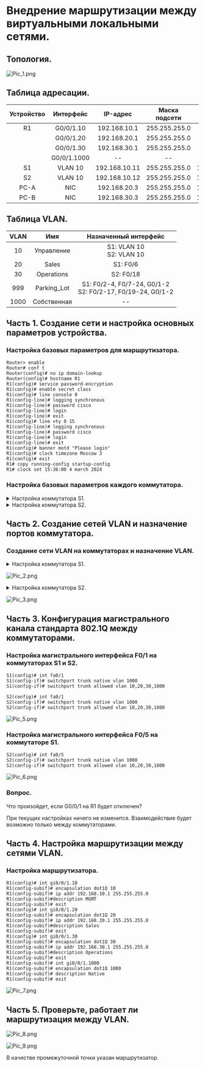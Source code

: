 # Внедрение маршрутизации между виртуальными локальными сетями.

## Топология.

![Pic_1.png](Pic_1.png)

## Таблица адресации.

| Устройство | Интерфейс   | IP-адрес      | Маска подсети | Шлюз по умолчанию |
|:----------:|:-----------:|:-------------:|:-------------:|:-----------------:|
| R1         | G0/0/1.10   | 192.168.10.1  | 255.255.255.0 | --                |
|            | G0/0/1.20   | 192.168.20.1  | 255.255.255.0 |                   |
|            | G0/0/1.30   | 192.168.30.1  | 255.255.255.0 |                   |
|            | G0/0/1.1000 | --            | --            |                   |
| S1         | VLAN 10     | 192.168.10.11 | 255.255.255.0 | 192.168.10.1      |
| S2         | VLAN 10     | 192.168.10.12 | 255.255.255.0 | 192.168.10.1      |
| PC-A       | NIC         | 192.168.20.3  | 255.255.255.0 | 192.168.20.1      |
| PC-B       | NIC         | 192.168.30.3  | 255.255.255.0 | 192.168.30.1      |

## Таблица VLAN.
| VLAN | Имя         | Назначенный интерфейс                                          |
|:----:|:-----------:|:--------------------------------------------------------------:|
| 10   | Управление  | S1: VLAN 10 <br> S2: VLAN 10 </br>                             |
| 20   | Sales       | S1: F0/6                                                       |
| 30   | Operations  | S2: F0/18                                                      |
| 999  | Parking_Lot | S1: F0/2-4, F0/7-24, G0/1-2 <br> S2: F0/2-17, F0/19-24, G0/1-2 |
| 1000 | Собственная | --                                                             |

## Часть 1. Создание сети и настройка основных параметров устройства.

### Настройка базовых параметров для маршрутизатора.

```
Router> enable
Router# conf t
Router(config)# no ip domain-lookup
Router(config)# hostname R1
R1(config)# service password-encryption
R1(config)# enable secret class
R1(config)# line console 0
R1(config-line)# logging synchronous
R1(config-line)# password cisco
R1(config-line)# login
R1(config-line)# exit
R1(config)# line vty 0 15
R1(config-line)# logging synchronous
R1(config-line)# password cisco
R1(config-line)# login
R1(config-line)# exit
R1(config)# banner motd "Please login"
R1(config)# clock timezone Moscow 3
R1(config)# exit
R1# copy running-config startup-config
R1# clock set 15:36:00 4 march 2024
```
### Настройка базовых параметров каждого коммутатора.
<details><summary>Настройка коммутатора S1.</summary>
    
```
Switch> enable
Switch# conf t
Switch(config)# no ip domain-lookup
Switch(config)# hostname S1
S1(config)# service password-encryption
S1(config)# enable secret class
S1(config)# line console 0
S1(config-line)# logging synchronous
S1(config-line)# password cisco
S1(config-line)# login
S1(config-line)# exit
S1(config)# line vty 0 15
S1(config-line)# logging synchronous
S1(config-line)# password cisco
S1(config-line)# login
S1(config-line)# exit
S1(config)# banner motd "Please login"
S1(config)# clock timezone Moscow 3
S1(config)# exit
S1# clock set 15:48:00 4 march 2024
S1# copy running-config startup-config
```
</details>

<details><summary>Настройка коммутатора S2.</summary>
    
```
Switch> enable
Switch# conf t
Switch(config)# no ip domain-lookup
Switch(config)# hostname S2
S2(config)# service password-encryption
S2(config)# enable secret class
S2(config)# line console 0
S2(config-line)# logging synchronous
S2(config-line)# password cisco
S2(config-line)# login
S2(config-line)# exit
S2(config)# line vty 0 15
S2(config-line)# logging synchronous
S2(config-line)# password cisco
S2(config-line)# login
S2(config-line)# exit
S2(config)# banner motd "Please login"
S2(config)# clock timezone Moscow 3
S2(config)# exit
S2# clock set 15:55:00 4 march 2024
S2# copy running-config startup-config
```
</details>

## Часть 2. Создание сетей VLAN и назначение портов коммутатора.
### Создание сети VLAN на коммутаторах и назначение VLAN.
<details><summary>Настройка коммутатора S1.</summary>
    
```
S1(config)# vlan 10
S1(config-vlan)# name MGMT
S1(config-vlan)# exit
S1(config)# interface vlan 10
S1(config-if)# ip address 192.168.10.11 255.255.255.0
S1(config-if)# exit
S1(config)# ip default-gateway 192.168.10.1
S1(config)# vlan 20
S1(config-vlan)# name Sales
S1(config-vlan)# exit
S1(config)# vlan 999
S1(config-vlan)# name Parking_Lot
S1(config-vlan)# exit
S1(config)# vlan 1000
S1(config-vlan)# name Native
S1(config-vlan)# exit
S1(config)# int range fa0/2-4,fa0/7-24,gi0/1-2
S1(config-if)# switchport access vlan 999
S1(config)# interface fa0/6
S1(config-if)# switchport access vlan 20
S1(config-if)# exit
```
</details>


![Pic_2.png](./Pic_2.png)

<details><summary>Настройка коммутатора S2.</summary>
    
```
S2(config)# vlan 10
S2(config-vlan)# name MGMT
S2(config-vlan)# exit
S2(config)# interface vlan 10
S2(config-if)# ip address 192.168.10.11 255.255.255.0
S2(config-if)# exit
S2(config)# ip default-gateway 192.168.10.1
S2(config)# vlan 30
S2(config-vlan)# name Operations
S2(config-vlan)# exit
S2(config)# vlan 999
S2(config-vlan)# name Parking_Lot
S2(config-vlan)# exit
S2(config)# vlan 1000
S2(config-vlan)# name Native
S2(config-vlan)# exit
S1(config)# int range fa0/2-17,fa0/19-24,gi0/1-2
S1(config-if)# switchport access vlan 999
S2(config)# interface fa0/18
S2(config-if)# switchport access vlan 30
S2(config-if)# exit
```
</details>

![Pic_3.png](./Pic_3.png)

## Часть 3. Конфигурация магистрального канала стандарта 802.1Q  между коммутаторами.
### Настройка магистрального интерфейса F0/1 на коммутаторах S1 и S2.
```
S1(config)# int fa0/1
S1(config-if)# switchport trunk native vlan 1000
S1(config-if)# switchport trunk allowed vlan 10,20,30,1000
```

```
S2(config)# int fa0/1
S2(config-if)# switchport trunk native vlan 1000
S2(config-if)# switchport trunk allowed vlan 10,20,30,1000
```

![Pic_5.png](./Pic_5.png)

### Настройка магистрального интерфейса F0/5 на коммутаторе S1.
```
S2(config)# int fa0/5
S2(config-if)# switchport trunk native vlan 1000
S2(config-if)# switchport trunk allowed vlan 10,20,30,1000
```
![Pic_6.png](./Pic_6.png)
### Вопрос.
Что произойдет, если G0/0/1 на R1 будет отключен?

При текущих настройках ничего не изменится. Взаимодействие будет возможно только между коммутаторами.

## Часть 4. Настройка маршрутизации между сетями VLAN.
### Настройка маршрутизатора.
```
R1(config)# int gi0/0/1.10
R1(config-subif)# encapsulation dot1Q 10
R1(config-subif)# ip addr 192.168.10.1 255.255.255.0
R1(config-subif)#description MGMT
R1(config-subif)# exit
R1(config)# int gi0/0/1.20
R1(config-subif)# encapsulation dot1Q 20
R1(config-subif)# ip addr 192.168.20.1 255.255.255.0
R1(config-subif)#description Sales
R1(config-subif)# exit
R1(config)# int gi0/0/1.30
R1(config-subif)# encapsulation dot1Q 30
R1(config-subif)# ip addr 192.168.30.1 255.255.255.0
R1(config-subif)#description Operations
R1(config-subif)# exit
R1(config-subif)# int gi0/0/1.1000
R1(config-subif)# encapsulation dot1Q 1000
R1(config-subif)# description Native
R1(config-subif)# exit
```

![Pic_7.png](./Pic_7.png)

## Часть 5. Проверьте, работает ли маршрутизация между VLAN.

![Pic_8.png](./Pic_8.png)

![Pic_9.png](./Pic_9.png)

В качестве промежуточной точки указан маршрутизатор.